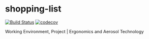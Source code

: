 # shopping-list
[![Build Status](https://travis-ci.org/VictorWinberg/shopping-list.svg?branch=master)](https://travis-ci.org/VictorWinberg/shopping-list)
[![codecov](https://codecov.io/gh/VictorWinberg/shopping-list/branch/master/graph/badge.svg)](https://codecov.io/gh/VictorWinberg/shopping-list)

Working Environment, Project | Ergonomics and Aerosol Technology
